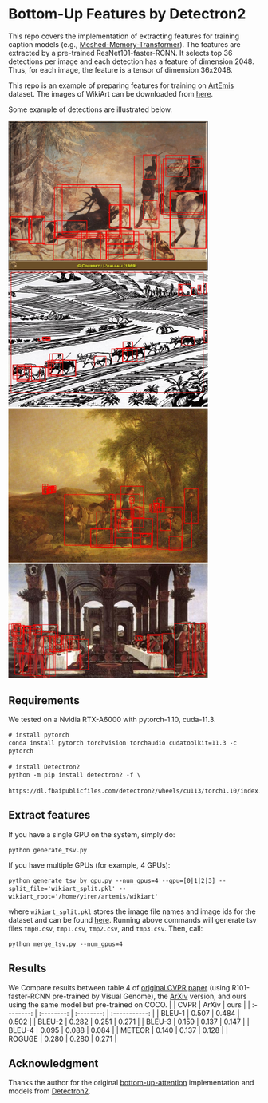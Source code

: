 # Bottom-Up Features by Detectron2
This repo covers the implementation of extracting features for training caption models (e.g., [Meshed-Memory-Transformer](https://github.com/aimagelab/meshed-memory-transformer)). The features are extracted by a pre-trained ResNet101-faster-RCNN. It selects top 36 detections per image and each detection has a feature of dimension 2048. Thus, for each image, the feature is a tensor of dimension 36x2048.

This repo is an example of preparing features for training on [ArtEmis](https://github.com/Kilichbek/artemis-speaker-tools-b) dataset. The images of WikiArt can be downloaded from [here](https://github.com/cs-chan/ArtGAN/tree/master/WikiArt%20Dataset).

Some example of detections are illustrated below.

<img src="images/6.jpg" width="400">
<img src="images/7.jpg" width="400">
<img src="images/34.jpg" width="400">
<img src="images/58.jpg" width="400">


## Requirements
We tested on a Nvidia RTX-A6000 with pytorch-1.10, cuda-11.3.
```shell
# install pytorch
conda install pytorch torchvision torchaudio cudatoolkit=11.3 -c pytorch

# install Detectron2
python -m pip install detectron2 -f \
  https://dl.fbaipublicfiles.com/detectron2/wheels/cu113/torch1.10/index.html
```

## Extract features
If you have a single GPU on the system, simply do:
```shell
python generate_tsv.py
```
If you have multiple GPUs (for example, 4 GPUs):
```shell
python generate_tsv_by_gpu.py --num_gpus=4 --gpu=[0|1|2|3] --split_file='wikiart_split.pkl' --wikiart_root='/home/yiren/artemis/wikiart'
```
where `wikiart_split.pkl` stores the image file names and image ids for the dataset and can be found [here](https://drive.google.com/file/d/1gjzGK-D9bqxPjjvYdM51sJSm3Vzvh59G/view). Running above commands will generate tsv files `tmp0.csv`, `tmp1.csv`, `tmp2.csv`, and `tmp3.csv`. Then, call:
```shell
python merge_tsv.py --num_gpus=4
```

## Results
We Compare results between table 4 of [original CVPR paper](https://openaccess.thecvf.com/content/CVPR2021/papers/Achlioptas_ArtEmis_Affective_Language_for_Visual_Art_CVPR_2021_paper.pdf) (using R101-faster-RCNN pre-trained by Visual Genome), the [ArXiv](https://arxiv.org/pdf/2101.07396.pdf) version, and ours using the same model but pre-trained on COCO.
|     	     |    CVPR    |    ArXiv   |      ours     |
| :--------: | :--------: | :--------: | :-----------: |
|  BLEU-1    |    0.507	  |    0.484	 |      0.502	   |
|  BLEU-2    |    0.282   |    0.251   |      0.271    |
|  BLEU-3    |    0.159   |    0.137   |      0.147    |
|  BLEU-4    |    0.095   |    0.088   |      0.084    |
|  METEOR    |    0.140   |    0.137   |      0.128    |
|  ROGUGE    |    0.280   |    0.280   |      0.271    |

## Acknowledgment
Thanks the author for the original [bottom-up-attention](https://github.com/peteanderson80/bottom-up-attention/blob/master/tools/generate_tsv.py) implementation and models from [Detectron2](https://github.com/facebookresearch/detectron2).
